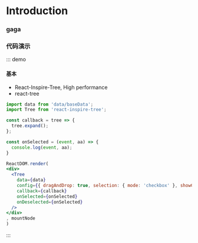 # Introduction

### gaga

### 代码演示

::: demo
#### 基本
* React-Inspire-Tree, High performance
* react-tree

``` jsx
import data from 'data/baseData';
import Tree from 'react-inspire-tree';

const callback = tree => {
  tree.expand();
};

const onSelected = (event, aa) => {
  console.log(event, aa);
}

ReactDOM.render(
<div>
  <Tree
    data={data}
    config={{ dragAndDrop: true, selection: { mode: 'checkbox' }, showCheckboxes: false, editable: true }}
    callback={callback}
    onSelected={onSelected}
    onDeselected={onSelected}
  />
</div>
, mountNode
)

```
:::

